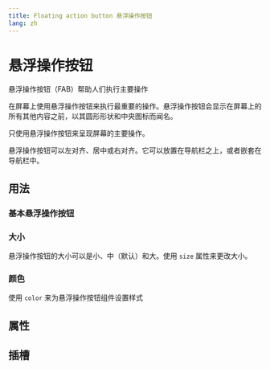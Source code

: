```yaml
---
title: Floating action button 悬浮操作按钮
lang: zh
---
```


<script setup lang="ts">
  import props from "../../../example/fab/description/zh-props.ts";
  import slots from "../../../example/button/description/zh-slots.ts";
</script>

# 悬浮操作按钮

悬浮操作按钮（FAB）帮助人们执行主要操作

在屏幕上使用悬浮操作按钮来执行最重要的操作。悬浮操作按钮会显示在屏幕上的所有其他内容之前，以其圆形形状和中央图标而闻名。

只使用悬浮操作按钮来呈现屏幕的主要操作。

悬浮操作按钮可以左对齐、居中或右对齐。它可以放置在导航栏之上，或者嵌套在导航栏中。

## 用法

### 基本悬浮操作按钮

<demo src="../../../example/fab/basic.vue" preview="[7-14]" />

### 大小

悬浮操作按钮的大小可以是小、中（默认）和大。使用 `size` 属性来更改大小。
<demo src="../../../example/fab/size.vue" preview="[6-14]" />

### 颜色

使用 `color` 来为悬浮操作按钮组件设置样式
<demo src="../../../example/fab/color.vue" preview="[7-16]" />


## 属性

<data-table type="props" lang="en" :data="props" />


## 插槽

<data-table type="slots" lang="en" :data="slots" />

